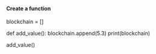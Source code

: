 #### Create a function

blockchain = []

def add_value():
blockchain.append(5.3)
print(blockchain)

add_value()
